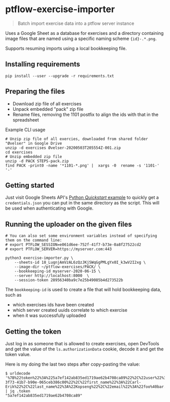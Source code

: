 # ptflow-exercise-importer
> Batch import exercise data into a ptflow server instance

Uses a Google Sheet as a database for exercises and
a directory containing image files that are named using a specific naming scheme `{id}-.*.png`.

Supports resuming imports using a local bookkeeping file.

## Installing requirements
```
pip install --user --upgrade -r requirements.txt
```

## Preparing the files

- Download zip file of all exercises
- Unpack embedded "pack" zip file 
- Rename files, removing the 1101 postfix to align the ids with that in the spreadsheet

Example CLI usage
```
# Unzip zip file of all exercies, downloaded from shared folder "Øvelser" in Google Drive
unzip -d exercises Øvelser-20200503T205554Z-001.zip
cd exercises 
# Unzip embedded zip file
unzip -d PACK STEPS-pack.zip
find PACK -print0 -name '*1101-*.png' |  xargs -0  rename -s '1101-' '-' 
```

## Getting started
Just visit Google Sheets API's [Python _Quickstart_ example](https://developers.google.com/sheets/api/quickstart/python) to quickly get a `credentials.json` you can put in the same directory as the script.
This will be used when authenticating with Google.

## Running the uploader on the given files

```
# You can also set some environment variables instead of specifying them on the command line:
# export PTFLOW_SESSION=e061d6ee-752f-41f7-b73e-0a8f27522cd2
# export PTFLOW_SERVER=https://myserver.com:443

python3 exercise-importer.py \
    --sheets-id 18_LuqnjAmVzAL6zQzJKjSWqGgPMLgYx0I_k3wV2I2xg \
    --image-dir ~/ptflow-exercises/PACK/ \
    --bookkeeping-id myserver-2020-06-15 \
    --server http://localhost:8000  \
    --session-token 28956340ba9c7e25b49085b4d273522b
```
The `bookkeeping-id` is used to create a file that will hold bookkeeping data, such as

- which exercises ids have been created
- which server created uuids correlate to which exercise 
- when it was successfully uploaded


## Getting the token
Just log in as someone that is allowed to create exercises, open DevTools and get the value of the `ls.authorizationData` cookie, decode it and get the token value.

Here is my doing the last two steps after copy-pasting the value:
```
$ urldecode '%7B%22token%22%3A%225a7ef142ab835ed1719ae62b4708ca89%22%2C%22user%22%3A%7B%22id%22%3A%22aff54db8-3f73-41b7-b90e-065ceb386c00%22%2C%22first_name%22%3A%22Carl-Erik%22%2C%22last_name%22%3A%22Kopseng%22%2C%22email%22%3A%22foo%40bar.no%22%2C%22status%22%3A%22REGISTERED%22%2C%22photo%22%3Anull%2C%22photo_id%22%3Anull%2C%22role%22%3A%22ROLE_ADMIN%22%2C%22gender%22%3A%22MALE%22%2C%22birthday%22%3Anull%2C%22phone%22%3Anull%2C%22country%22%3Anull%2C%22country_code%22%3Anull%2C%22is_trial_available%22%3Atrue%2C%22invitedManager%22%3Anull%2C%22locked_currency%22%3Anull%7D%2C%22settings%22%3A%7B%22language%22%3Anull%2C%22timezone%22%3Anull%2C%22session_length%22%3A30%2C%22session_length_long%22%3A60%2C%22session_interval%22%3A15%2C%22include_logo%22%3Afalse%7D%7D' | jq .token
"5a7ef142ab835ed1719ae62b4708ca89"
```
